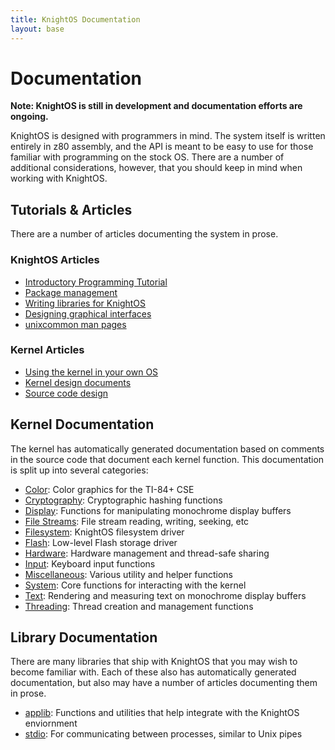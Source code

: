 ```yaml
---
title: KnightOS Documentation
layout: base
---
```


# Documentation

**Note: KnightOS is still in development and documentation efforts are ongoing.**

KnightOS is designed with programmers in mind. The system itself is written entirely in z80 assembly,
and the API is meant to be easy to use for those familiar with programming on the stock OS. There are
a number of additional considerations, however, that you should keep in mind when working with
KnightOS.

## Tutorials & Articles

There are a number of articles documenting the system in prose.

### KnightOS Articles

* [Introductory Programming Tutorial](/docs/intro-programming-tutorial.html)
* [Package management](#)
* [Writing libraries for KnightOS](#)
* [Designing graphical interfaces](#)
* [unixcommon man pages](#)

### Kernel Articles

* [Using the kernel in your own OS](#)
* [Kernel design documents](#)
* [Source code design](#)

## Kernel Documentation

The kernel has automatically generated documentation based on comments in the source code that document
each kernel function. This documentation is split up into several categories:

* [Color](/docs/reference/color.html): Color graphics for the TI-84+ CSE
* [Cryptography](/docs/reference/crypto.html): Cryptographic hashing functions
* [Display](/docs/reference/display.html): Functions for manipulating monochrome display buffers
* [File Streams](/docs/reference/file_streams.html): File stream reading, writing, seeking, etc
* [Filesystem](/docs/reference/filesystem.html): KnightOS filesystem driver
* [Flash](/docs/reference/flash.html): Low-level Flash storage driver
* [Hardware](/docs/reference/hardware.html): Hardware management and thread-safe sharing
* [Input](/docs/reference/input.html): Keyboard input functions
* [Miscellaneous](/docs/reference/miscellaneous.html): Various utility and helper functions
* [System](/docs/reference/system.html): Core functions for interacting with the kernel
* [Text](/docs/reference/text.html): Rendering and measuring text on monochrome display buffers
* [Threading](/docs/reference/threading.html): Thread creation and management functions

## Library Documentation

There are many libraries that ship with KnightOS that you may wish to become familiar with. Each of these
also has automatically generated documentation, but also may have a number of articles documenting them in
prose.

* [applib](#): Functions and utilities that help integrate with the KnightOS enviornment
* [stdio](#): For communicating between processes, similar to Unix pipes
